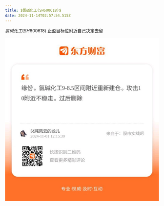 ```yaml
---
title: $氯碱化工(SH600618)$
date: 2024-11-14T02:57:54.515Z
---
```


$氯碱化工(SH600618)$  止盈目标位附近自己决定去留

![26BEF21C2BC8267589DC79F2B65F9E58_w720h765.jpg](https://github.com/darrelltc/tinymind-blog/blob/main/assets/images/2024-11-14/1731553069541.jpg?raw=true)
